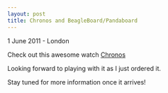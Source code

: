 ```yaml
---
layout: post
title: Chronos and BeagleBoard/Pandaboard
---
```


<p class="meta">1 June 2011 - London</p>

Check out this awesome watch [Chronos](http://processors.wiki.ti.com/index.php/EZ430-Chronos)

Looking forward to playing with it as I just ordered it.

Stay tuned for more information once it arrives!
